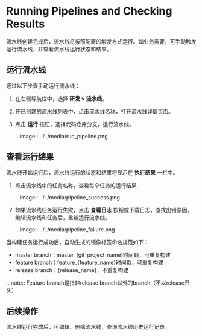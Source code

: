 # Running Pipelines and Checking Results

流水线创建完成后，流水线将按照配置的触发方式运行。如业务需要，可手动触发运行流水线，并查看流水线运行状态和结果。

## 运行流水线

通过以下步骤手动运行流水线：

1. 在左侧导航栏中，选择 **研发 > 流水线**。

2. 在已创建的流水线列表中，点击流水线名称，打开流水线详情页面。

3. 点击 **运行** 按钮，选择代码仓库分支，运行流水线。

   .. image:: ../../media/run_pipeline.png


## 查看运行结果

流水线开始运行后，流水线运行的状态和结果将显示在 **执行结果** 一栏中。

1. 点击流水线中的任务名称，查看每个任务的运行结果：

   .. image:: ../../media/pipeline_success.png

2. 如果流水线任务运行失败，点击 **查看日志** 按钮或下载日志，查找出错原因。编辑流水线和任务后，重新运行流水线。

   .. image:: ../../media/pipeline_failure.png

当构建任务运行成功后，自动生成的镜像标签命名规范如下：

- master branch：master_{git_project_name}时间戳，可重复构建
- feature branch：feature_{feature_name}时间戳，可重复构建
- release branch：{release_name}，不重复构建

.. note:: Feature branch是指非release branch以外的branch（不以release开头）

## 后续操作

流水线运行完成后，可编辑、删除流水线，查询流水线历史运行记录。

<!--end-->
